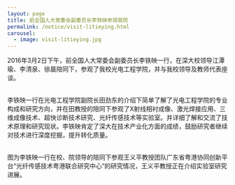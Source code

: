 ```yaml
---
layout: page
title: 前全国人大常委会副委员长李铁映参观我院
permalink: /notice/visit-litieying.html
carousel: 
  - image: visit-litieying.jpg
---
```



2016年3月2日下午，前全国人大常委会副委员长李铁映一行，在深大校领导江潭瑜、李清泉、徐晨陪同下，参观了我校光电工程学院，并与我校领导及教师代表座谈。<br><br>

李铁映一行在光电工程学院副院长田劲东的介绍下简单了解了光电工程学院的专业构成和研究方向，并在田教授的陪同下参观了X射线相衬成像、激光焊接应用、三维成像技术、超快诊断技术研究、光纤传感技术等实验室。并详细了解和交流了技术原理和研究现状。李铁映肯定了深大在技术产业化方面的成绩，鼓励研究者继续对技术进行深度挖掘，提升转化质量。<br><br>

图为李铁映一行在校、院领导的陪同下参观王义平教授团队广东省粤港协同创新平台“光纤传感技术粤港联合研究中心”的研究情况，王义平教授正在介绍实验室研究进展。
